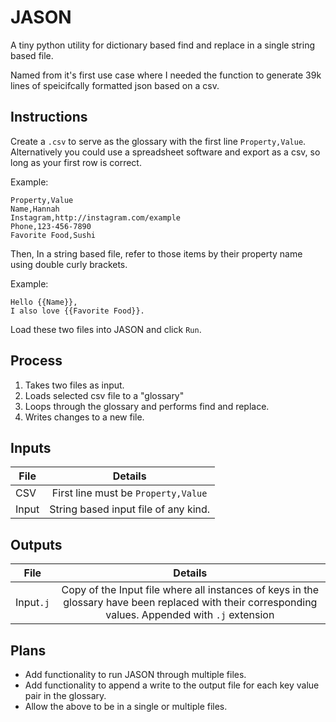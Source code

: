 # JASON
A tiny python utility for dictionary based find and replace in a single string based file.

Named from it's first use case where I needed the function to generate 39k lines of speicifcally formatted json based on a csv.

## Instructions

Create a `.csv` to serve as the glossary with the first line `Property,Value`. Alternatively you could use a spreadsheet software and export as a csv, so long as your first row is correct.

Example:
```
Property,Value
Name,Hannah
Instagram,http://instagram.com/example
Phone,123-456-7890
Favorite Food,Sushi
```

Then, In a string based file, refer to those items by their property name using double curly brackets.

Example:
```
Hello {{Name}},
I also love {{Favorite Food}}.
```

Load these two files into JASON and click `Run`.

## Process
1. Takes two files as input.
2. Loads selected csv file to a "glossary"
3. Loops through the glossary and performs find and replace.
4. Writes changes to a new file.

## Inputs

| File  | Details |
| ------------- |:-------------:|
| CSV     | First line must be `Property,Value`     |
| Input      | String based input file of any kind.     |

## Outputs

| File  | Details |
| ------------- |:-------------:|
| Input`.j`     | Copy of the Input file where all instances of keys in the glossary have been replaced with their corresponding values. Appended with `.j` extension|

## Plans
- Add functionality to run JASON through multiple files.
- Add functionality to append a write to the output file for each key value pair in the glossary.
- Allow the above to be in a single or multiple files.
